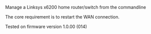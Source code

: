 Manage a Linksys x6200 home router/switch from the commandline

The core requirement is to restart the WAN connection.

Tested on firmware version 1.0.00 (014)
